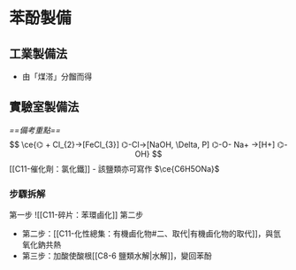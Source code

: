 # 苯酚製備
## 工業製備法
- 由「煤溚」分餾而得
## 實驗室製備法
*==備考重點==*
$$
\ce{⌬ + Cl_{2}->[FeCl_{3}] ⌬-Cl->[NaOH, \Delta, P] ⌬-O- Na+ ->[H+] ⌬-OH}
$$
[[C11-催化劑：氯化鐵]]
	- 該鹽類亦可寫作 $\ce{C6H5ONa}$
### 步驟拆解
第一步
![[C11-碎片：苯環鹵化]]
第二步


- 第二步：[[C11-化性總集：有機鹵化物#二、取代|有機鹵化物的取代]]，與氫氧化鈉共熱
- 第三步：加酸使酸根[[C8-6 鹽類水解|水解]]，變回苯酚